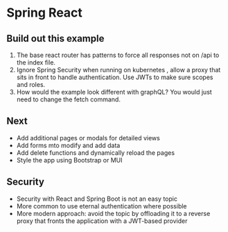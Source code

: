 # Spring React
## Build out this example
1. The base react router has patterns to force all responses not on /api to the index file. 
2. Ignore Spring Security when running on kubernetes , allow a proxy that sits in front to handle authentication. Use JWTs to make sure scopes and roles.
3. How would the example look different with graphQL? You would just need to change the fetch command.
## Next
* Add additional pages or modals for detailed views
* Add forms mto modify and add data
* Add delete functions and dynamically reload the pages
* Style the app using Bootstrap or MUI
## Security
* Security with React and Spring Boot is not an easy topic
* More common to use eternal authentication where possible
* More modern approach: avoid the topic by offloading it to a reverse proxy that fronts the application with a JWT-based provider
